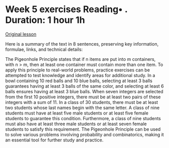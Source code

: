 # Week 5 exercises Reading• . Duration: 1 hour 1h

[Original lesson](https://www.coursera.org/learn/uol-fundamentals-of-computer-science/supplement/Ds7Eu/week-5-exercises)

Here is a summary of the text in 8 sentences, preserving key information, formulae, links, and technical details:

The Pigeonhole Principle states that if n items are put into m containers, with n > m, then at least one container must contain more than one item. To apply this principle to real-world problems, practice exercises can be attempted to test knowledge and identify areas for additional study. In a bowl containing 10 red balls and 10 blue balls, selecting at least 3 balls guarantees having at least 3 balls of the same color, and selecting at least 6 balls ensures having at least 3 blue balls. When seven integers are selected from the first 10 positive integers, there must be at least two pairs of these integers with a sum of 11. In a class of 30 students, there must be at least two students whose last names begin with the same letter. A class of nine students must have at least five male students or at least five female students to guarantee this condition. Furthermore, a class of nine students must also have at least three male students or at least seven female students to satisfy this requirement. The Pigeonhole Principle can be used to solve various problems involving probability and combinatorics, making it an essential tool for further study and practice.


